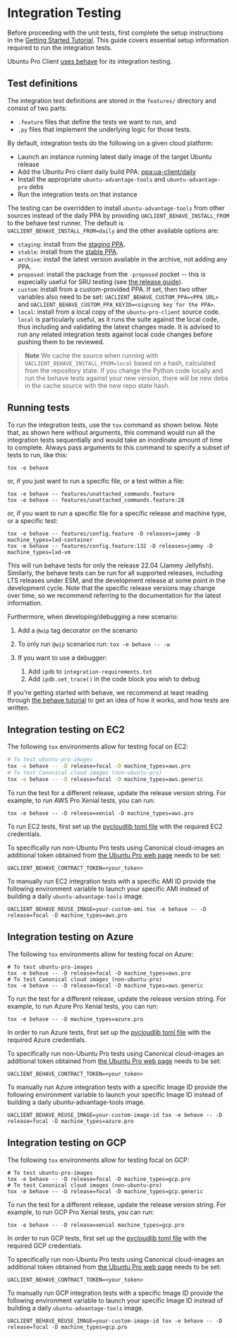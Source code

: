 # Integration Testing

Before proceeding with the unit tests, first complete the setup instructions in
the [Getting Started Tutorial](../tutorial/getting-started.md). This guide
covers essential setup information required to run the integration tests.

Ubuntu Pro Client [uses behave](https://behave.readthedocs.io) for its
integration testing.

## Test definitions

The integration test definitions are stored in the `features/` directory and
consist of two parts:

* `.feature` files that define the tests we want to run, and
* `.py` files that implement the underlying logic for those tests.

By default, integration tests do the following on a given cloud platform:

* Launch an instance running latest daily image of the target Ubuntu release
* Add the Ubuntu Pro client daily build PPA: [ppa:ua-client/daily](https://code.launchpad.net/~ua-client/+archive/ubuntu/daily)
* Install the appropriate `ubuntu-advantage-tools` and `ubuntu-advantage-pro` debs
* Run the integration tests on that instance

The testing can be overridden to install `ubuntu-advantage-tools` from other
sources instead of the daily PPA by providing `UACLIENT_BEHAVE_INSTALL_FROM` to
the behave test runner. The default is `UACLIENT_BEHAVE_INSTALL_FROM=daily`
and the other available options are:

- `staging`: install from the [staging PPA](https://code.launchpad.net/~ua-client/+archive/ubuntu/staging).
- `stable`: install from the [stable PPA](https://code.launchpad.net/~ua-client/+archive/ubuntu/stable).
- `archive`: install the latest version available in the archive, not adding any PPA.
- `proposed`: install the package from the `-proposed` pocket -- this is
  especially useful for SRU testing (see [the release guide](release_a_new_version.md)).
- `custom`: install from a custom-provided PPA. If set, then two other
  variables also need to be set: `UACLIENT_BEHAVE_CUSTOM_PPA=<PPA URL>` and
  `UACLIENT_BEHAVE_CUSTOM_PPA_KEYID=<signing key for the PPA>`.
- `local`: install from a local copy of the `ubuntu-pro-client` source code.
  `local` is particularly useful, as it runs the suite against the local code,
  thus including and validating the latest changes made. It is advised to run
  any related integration tests against local code changes before pushing them
  to be reviewed.

> **Note**
> We cache the source when running with `UACLIENT_BEHAVE_INSTALL_FROM=local`
> based on a hash, calculated from the repository state. If you change the
> Python code locally and run the behave tests against your new version, there
> will be new debs in the cache source with the new repo state hash.

## Running tests

To run the integration tests, use the `tox` command as shown below. Note that,
as shown here without arguments, this command would run all the integration
tests sequentially and would take an inordinate amount of time to complete.
Always pass arguments to this command to specify a subset of tests to run, like
this:

```shell
tox -e behave
```

or, if you just want to run a specific file, or a test within a file:

```shell
tox -e behave -- features/unattached_commands.feature
tox -e behave -- features/unattached_commands.feature:28
```

or, if you want to run a specific file for a specific release and machine type,
or a specific test:

```shell
tox -e behave -- features/config.feature -D releases=jammy -D machine_types=lxd-container
tox -e behave -- features/config.feature:132 -D releases=jammy -D machine_types=lxd-vm
```

This will run behave tests for only the release 22.04 (Jammy Jellyfish).
Similarly, the behave tests can be run for all supported releases, including
LTS releases under ESM, and the development release at some point in the
development cycle. Note that the specific release versions may change over
time, so we recommend referring to the documentation for the latest information.

Furthermore, when developing/debugging a new scenario:

1. Add a `@wip` tag decorator on the scenario
2. To only run `@wip` scenarios run: `tox -e behave -- -w`
3. If you want to use a debugger:

   1. Add `ipdb` to `integration-requirements.txt`
   2. Add `ipdb.set_trace()` in the code block you wish to debug

If you're getting started with behave, we recommend at least reading
through [the behave tutorial](https://behave.readthedocs.io/en/latest/tutorial.html)
to get an idea of how it works, and how tests are written.

## Integration testing on EC2

The following `tox` environments allow for testing focal on EC2:

```bash
# To test ubuntu-pro-images
tox -e behave -- -D release=focal -D machine_types=aws.pro
# To test Canonical cloud images (non-ubuntu-pro)
tox -e behave -- -D release=focal -D machine_types=aws.generic
```

To run the test for a different release, update the release version string. For
example, to run AWS Pro Xenial tests, you can run:

```
tox -e behave -- -D release=xenial -D machine_types=aws.pro
```

To run EC2 tests, first set up the
[pycloudlib toml file](https://github.com/canonical/pycloudlib/blob/main/pycloudlib.toml.template)
with the required EC2 credentials.

To specifically run non-Ubuntu Pro tests using Canonical cloud-images an
additional token obtained from
[the Ubuntu Pro web page](https://ubuntu.com/pro) needs to be set:

```
UACLIENT_BEHAVE_CONTRACT_TOKEN=<your_token>
```

To manually run EC2 integration tests with a specific AMI ID provide the
following environment variable to launch your specific  AMI instead of building
a daily `ubuntu-advantage-tools` image.

```
UACLIENT_BEHAVE_REUSE_IMAGE=your-custom-ami tox -e behave -- -D release=focal -D machine_types=aws.pro
```

## Integration testing on Azure

The following `tox` environments allow for testing focal on Azure:

```
# To test ubuntu-pro-images
tox -e behave -- -D release=focal -D machine_types=aws.pro
# To test Canonical cloud images (non-ubuntu-pro)
tox -e behave -- -D release=focal -D machine_types=aws.generic
```

To run the test for a different release, update the release version string. For
example, to run Azure Pro Xenial tests, you can run:

```
tox -e behave -- -D machine_types=azure.pro
```

In order to run Azure tests, first set up the
[pycloudlib toml file](https://github.com/canonical/pycloudlib/blob/main/pycloudlib.toml.template)
with the required Azure credentials.

To specifically run non-Ubuntu Pro tests using Canonical cloud-images an
additional token obtained from
[the Ubuntu Pro web page](https://ubuntu.com/pro) needs to be set:

```
UACLIENT_BEHAVE_CONTRACT_TOKEN=<your_token>
```

To manually run Azure integration tests with a specific Image ID provide the
following environment variable to launch your specific Image ID instead of
building a daily ubuntu-advantage-tools image.

```
UACLIENT_BEHAVE_REUSE_IMAGE=your-custom-image-id tox -e behave -- -D release=focal -D machine_types=azure.pro
```

## Integration testing on GCP

The following `tox` environments allow for testing focal on GCP:

```
# To test ubuntu-pro-images
tox -e behave -- -D release=focal -D machine_types=gcp.pro
# To test Canonical cloud images (non-ubuntu-pro)
tox -e behave -- -D release=focal -D machine_types=gcp.generic
```

To run the test for a different release, update the release version string. For
example, to run GCP Pro Xenial tests, you can run:

```
tox -e behave -- -D release=xenial machine_types=gcp.pro
```

In order to run GCP tests, first set up the
[pycloudlib toml file](https://github.com/canonical/pycloudlib/blob/main/pycloudlib.toml.template)
with the required GCP credentials.

To specifically run non-Ubuntu Pro tests using Canonical cloud-images an
additional token obtained from
[the Ubuntu Pro web page](https://ubuntu.com/pro) needs to be set:

```
UACLIENT_BEHAVE_CONTRACT_TOKEN=<your_token>
```

To manually run GCP integration tests with a specific Image ID provide the
following environment variable to launch your specific Image ID instead of
building a daily `ubuntu-advantage-tools` image.

```
UACLIENT_BEHAVE_REUSE_IMAGE=your-custom-image-id tox -e behave -- -D release=focal -D machine_types=gcp.pro
```
